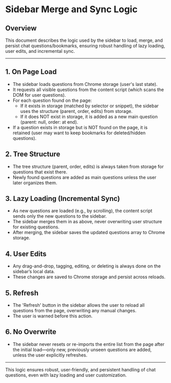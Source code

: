 # Sidebar Merge and Sync Logic

## Overview
This document describes the logic used by the sidebar to load, merge, and persist chat questions/bookmarks, ensuring robust handling of lazy loading, user edits, and incremental sync.

---

## 1. On Page Load
- The sidebar loads questions from Chrome storage (user's last state).
- It requests all visible questions from the content script (which scans the DOM for user questions).
- For each question found on the page:
  - If it exists in storage (matched by selector or snippet), the sidebar uses the structure (parent, order, edits) from storage.
  - If it does NOT exist in storage, it is added as a new main question (parent: null, order: at end).
- If a question exists in storage but is NOT found on the page, it is retained (user may want to keep bookmarks for deleted/hidden questions).

## 2. Tree Structure
- The tree structure (parent, order, edits) is always taken from storage for questions that exist there.
- Newly found questions are added as main questions unless the user later organizes them.

## 3. Lazy Loading (Incremental Sync)
- As new questions are loaded (e.g., by scrolling), the content script sends only the new questions to the sidebar.
- The sidebar merges them in as above, never overwriting user structure for existing questions.
- After merging, the sidebar saves the updated questions array to Chrome storage.

## 4. User Edits
- Any drag-and-drop, tagging, editing, or deleting is always done on the sidebar’s local data.
- These changes are saved to Chrome storage and persist across reloads.

## 5. Refresh
- The 'Refresh' button in the sidebar allows the user to reload all questions from the page, overwriting any manual changes.
- The user is warned before this action.

## 6. No Overwrite
- The sidebar never resets or re-imports the entire list from the page after the initial load—only new, previously unseen questions are added, unless the user explicitly refreshes.

---

This logic ensures robust, user-friendly, and persistent handling of chat questions, even with lazy loading and user customization. 